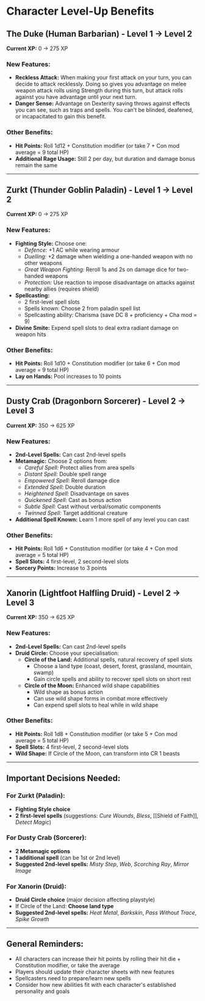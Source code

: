 # Character Level-Up Benefits

## The Duke (Human Barbarian) - Level 1 → Level 2

**Current XP:** 0 → 275 XP

### New Features:

- **Reckless Attack:** When making your first attack on your turn, you can decide to attack recklessly. Doing so gives you advantage on melee weapon attack rolls using Strength during this turn, but attack rolls against you have advantage until your next turn.
- **Danger Sense:** Advantage on Dexterity saving throws against effects you can see, such as traps and spells. You can't be blinded, deafened, or incapacitated to gain this benefit.

### Other Benefits:

- **Hit Points:** Roll 1d12 + Constitution modifier (or take 7 + Con mod average = 9 total HP)
- **Additional Rage Usage:** Still 2 per day, but duration and damage bonus remain the same

---

## Zurkt (Thunder Goblin Paladin) - Level 1 → Level 2

**Current XP:** 0 → 275 XP

### New Features:

- **Fighting Style:** Choose one:
    - _Defence:_ +1 AC while wearing armour
    - _Duelling:_ +2 damage when wielding a one-handed weapon with no other weapons
    - _Great Weapon Fighting:_ Reroll 1s and 2s on damage dice for two-handed weapons
    - _Protection:_ Use reaction to impose disadvantage on attacks against nearby allies (requires shield)
- **Spellcasting:**
    - 2 first-level spell slots
    - Spells known: Choose 2 from paladin spell list
    - Spellcasting ability: Charisma (save DC 8 + proficiency + Cha mod = 9)
- **Divine Smite:** Expend spell slots to deal extra radiant damage on weapon hits

### Other Benefits:

- **Hit Points:** Roll 1d10 + Constitution modifier (or take 6 + Con mod average = 9 total HP)
- **Lay on Hands:** Pool increases to 10 points

---

## Dusty Crab (Dragonborn Sorcerer) - Level 2 → Level 3

**Current XP:** 350 → 625 XP

### New Features:

- **2nd-Level Spells:** Can cast 2nd-level spells
- **Metamagic:** Choose 2 options from:
    - _Careful Spell:_ Protect allies from area spells
    - _Distant Spell:_ Double spell range
    - _Empowered Spell:_ Reroll damage dice
    - _Extended Spell:_ Double duration
    - _Heightened Spell:_ Disadvantage on saves
    - _Quickened Spell:_ Cast as bonus action
    - _Subtle Spell:_ Cast without verbal/somatic components
    - _Twinned Spell:_ Target additional creature
- **Additional Spell Known:** Learn 1 more spell of any level you can cast

### Other Benefits:

- **Hit Points:** Roll 1d6 + Constitution modifier (or take 4 + Con mod average = 5 total HP)
- **Spell Slots:** 4 first-level, 2 second-level slots
- **Sorcery Points:** Increase to 3 points

---

## Xanorin (Lightfoot Halfling Druid) - Level 2 → Level 3

**Current XP:** 350 → 625 XP

### New Features:

- **2nd-Level Spells:** Can cast 2nd-level spells
- **Druid Circle:** Choose your specialisation:
    - **Circle of the Land:** Additional spells, natural recovery of spell slots
        - Choose a land type (coast, desert, forest, grassland, mountain, swamp)
        - Gain circle spells and ability to recover spell slots on short rest
    - **Circle of the Moon:** Enhanced wild shape capabilities
        - Wild shape as bonus action
        - Can use wild shape forms in combat more effectively
        - Can expend spell slots to heal while in wild shape

### Other Benefits:

- **Hit Points:** Roll 1d8 + Constitution modifier (or take 5 + Con mod average = 5 total HP)
- **Spell Slots:** 4 first-level, 2 second-level slots
- **Wild Shape:** If Circle of the Moon, can transform into CR 1 beasts

---

## Important Decisions Needed:

### For Zurkt (Paladin):

- **Fighting Style choice**
- **2 first-level spells** (suggestions: _Cure Wounds_, _Bless_, [[Shield of Faith]], _Detect Magic_)

### For Dusty Crab (Sorcerer):

- **2 Metamagic options**
- **1 additional spell** (can be 1st or 2nd level)
- **Suggested 2nd-level spells:** _Misty Step_, _Web_, _Scorching Ray_, _Mirror Image_

### For Xanorin (Druid):

- **Druid Circle choice** (major decision affecting playstyle)
- If Circle of the Land: **Choose land type**
- **Suggested 2nd-level spells:** _Heat Metal_, _Barkskin_, _Pass Without Trace_, _Spike Growth_

---

## General Reminders:

- All characters can increase their hit points by rolling their hit die + Constitution modifier, or take the average
- Players should update their character sheets with new features
- Spellcasters need to prepare/learn new spells
- Consider how new abilities fit with each character's established personality and goals